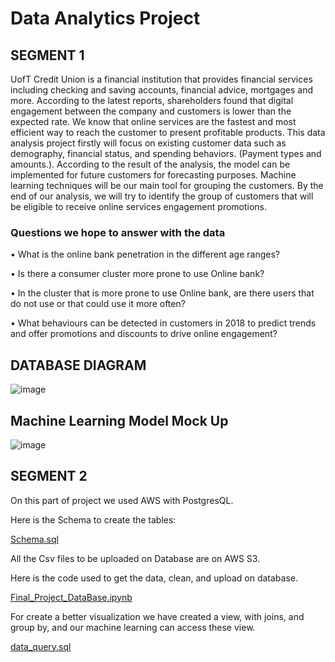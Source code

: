 # Data Analytics Project

## SEGMENT 1

UofT Credit Union is a financial institution that provides financial services including checking and saving accounts, financial advice, mortgages and more. 
According to the latest reports, shareholders found that digital engagement between the company and customers is lower than the expected rate. We know that online services are the fastest and most efficient way to reach the customer to present profitable products. 
This data analysis project firstly will focus on existing customer data such as demography, financial status, and spending behaviors. (Payment types and amounts.). According to the result of the analysis, the model can be implemented for future customers for forecasting purposes.
Machine learning techniques will be our main tool for grouping the customers.  By the end of our analysis, we will try to identify the group of customers that will be eligible to receive online services engagement promotions.

### Questions we hope to answer with the data

•	What is the online bank penetration in the different age ranges?

•	Is there a consumer cluster more prone to use Online bank?

•	In the cluster that is more prone to use Online bank, are there users that do not use or that could use it more often?

•	What behaviours can be detected in customers in 2018 to predict trends and offer promotions and discounts to drive online engagement?


## DATABASE DIAGRAM
![image](https://user-images.githubusercontent.com/98247252/179640884-f3b1d072-fe4a-4ef9-b79a-b349274447b1.png)


## Machine Learning Model Mock Up
![image](https://user-images.githubusercontent.com/98247252/179640801-8f12bc81-55e8-438e-94af-74cabd815250.png)


## SEGMENT 2

On this part of project we used AWS with PostgresQL.

Here is the Schema to create the tables:

[Schema.sql](https://github.com/mustafaikizler/Data_Analytics_Project/blob/5cdfc3c21453d4cee6e7fbec4d151eeb3a630c9e/Schema.sql)

All the Csv files to be uploaded on Database are on AWS S3.

Here is the code used to get the data, clean, and upload on database.

[Final_Project_DataBase.ipynb](https://github.com/mustafaikizler/Data_Analytics_Project/blob/5cdfc3c21453d4cee6e7fbec4d151eeb3a630c9e/Final_Project_DataBase.ipynb)

For create a better visualization we have created a view, with joins, and group by, and our machine learning can access these view.

[data_query.sql](https://github.com/mustafaikizler/Data_Analytics_Project/blob/5cdfc3c21453d4cee6e7fbec4d151eeb3a630c9e/data_query.sql)
